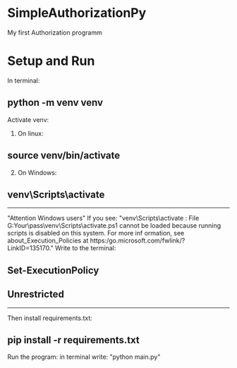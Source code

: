 # SimpleAuthorizationPy
My first Authorization programm

# Setup and Run
In terminal:
## python -m venv venv
Activate venv:
1) On linux:
  ## source venv/bin/activate
2) On Windows:
  ## venv\Scripts\activate
________________

"Attention Windows users"
If you see: "venv\Scripts\activate : File G:Your\pass\venv\Scripts\activate.ps1 cannot be loaded because running scripts is disabled on this system. For more inf ormation, see about_Execution_Policies at https:/go.microsoft.com/fwlink/?LinkID=135170."
 Write to the terminal:
  ## Set-ExecutionPolicy
  ## Unrestricted
________________
Then install requirements.txt:
 ## pip install -r requirements.txt
Run the program:
in terminal write: "python main.py"
